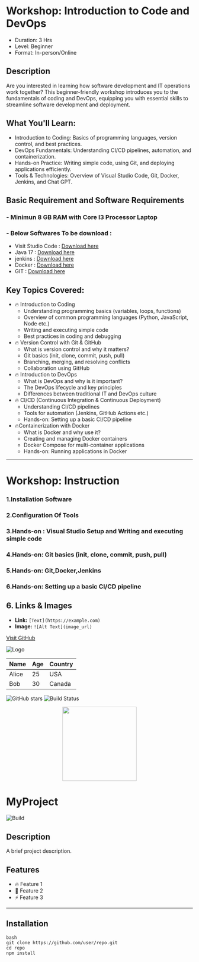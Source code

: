 # Workshop: Introduction to Code and DevOps
- Duration: 3 Hrs
- Level: Beginner
- Format: In-person/Online

## **Description**

Are you interested in learning how software development and IT operations work together? This beginner-friendly workshop introduces you to the fundamentals of coding and DevOps, equipping you with essential skills to streamline software development and deployment.

## **What You'll Learn:**
- Introduction to Coding: Basics of programming languages, version control, and best practices.
- DevOps Fundamentals: Understanding CI/CD pipelines, automation, and containerization.
- Hands-on Practice: Writing simple code, using Git, and deploying applications efficiently.
- Tools & Technologies: Overview of Visual Studio Code, Git, Docker, Jenkins, and Chat GPT.

## **Basic Requirement and Software Requirements**

### - Minimun 8 GB RAM with Core I3 Processor Laptop
### - Below Softwares To be download :
- Visit Studio Code : [Download here](https://code.visualstudio.com/sha/download?build=stable&os=win32-x64-user)
- Java 17	: [Download here](https://download.oracle.com/java/17/archive/jdk-17.0.12_windows-x64_bin.msi)
- jenkins : [Download here](https://get.jenkins.io/windows-stable/2.492.2/jenkins.msi)
- Docker :  [Download here](https://desktop.docker.com/win/main/amd64/Docker%20Desktop%20Installer.exe?utm_source=docker&utm_medium=webreferral&utm_campaign=docs-driven-download-win-amd64&_gl=1*z7jdrt*_ga*MjI0MTMyNzYyLjE2ODI3MDIyMzQ.*_ga_XJWPQMJYHQ*MTc0MzM1OTQ4NC40OC4xLjE3NDMzNTk0ODcuNTcuMC4w)
- GIT : [Download here](https://github.com/git-for-windows/git/releases/download/v2.49.0.windows.1/Git-2.49.0-64-bit.exe)


## **Key Topics Covered:**
- 🔥 Introduction to Coding
    - Understanding programming basics (variables, loops, functions)
    - Overview of common programming languages (Python, JavaScript, Node etc.)
    - Writing and executing simple code
    - Best practices in coding and debugging
- 🔥 Version Control with Git & GitHub
    - What is version control and why it matters?
    - Git basics (init, clone, commit, push, pull)
    - Branching, merging, and resolving conflicts
    - Collaboration using GitHub
- 🔥 Introduction to DevOps
    - What is DevOps and why is it important?
    - The DevOps lifecycle and key principles
    - Differences between traditional IT and DevOps culture
- 🔥 CI/CD (Continuous Integration & Continuous Deployment)
    - Understanding CI/CD pipelines
    - Tools for automation (Jenkins, GitHub Actions etc.)
    - Hands-on: Setting up a basic CI/CD pipeline
- 🔥Containerization with Docker
    - What is Docker and why use it?
    - Creating and managing Docker containers
    - Docker Compose for multi-container applications
    - Hands-on: Running applications in Docker
---
# Workshop: Instruction
### 1.**Installation Software**
### 2.**Configuration Of Tools**
### 3.**Hands-on : Visual Studio Setup and Writing and executing simple code**
### 4.**Hands-on: Git basics (init, clone, commit, push, pull)**
### 5.**Hands-on: Git,Docker,Jenkins**
### 6.**Hands-on: Setting up a basic CI/CD pipeline**


## 6. **Links & Images**
- **Link:** `[Text](https://example.com)`
- **Image:** `![Alt Text](image_url)`

[Visit GitHub](https://github.com)

![Logo](https://example.com/logo.png)

| Name  | Age | Country  |
|-------|-----|---------|
| Alice | 25  | USA     |
| Bob   | 30  | Canada  |


![GitHub stars](https://img.shields.io/github/stars/yourrepo.svg)
![Build Status](https://img.shields.io/badge/build-passing-brightgreen)


<p align="center">
  <img src="https://example.com/image.png" width="200">
</p>


# MyProject

![Build](https://img.shields.io/badge/build-passing-brightgreen)

## Description
A brief project description.

## Features
- 🔥 Feature 1
- 🚀 Feature 2
- ⚡ Feature 3
---
## Installation
```
bash
git clone https://github.com/user/repo.git
cd repo
npm install

